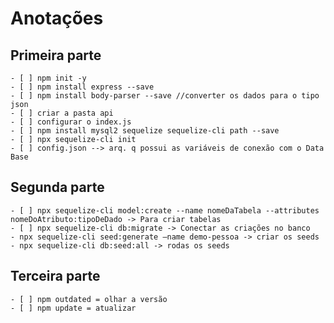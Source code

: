 # Anotações

## Primeira parte 
    - [ ] npm init -y
    - [ ] npm install express --save
    - [ ] npm install body-parser --save //converter os dados para o tipo json
    - [ ] criar a pasta api 
    - [ ] configurar o index.js
    - [ ] npm install mysql2 sequelize sequelize-cli path --save
    - [ ] npx sequelize-cli init
    - [ ] config.json --> arq. q possui as variáveis de conexão com o Data Base

## Segunda parte
    - [ ] npx sequelize-cli model:create --name nomeDaTabela --attributes nomeDoAtributo:tipoDeDado -> Para criar tabelas
    - [ ] npx sequelize-cli db:migrate -> Conectar as criações no banco
    - npx sequelize-cli seed:generate –name demo-pessoa -> criar os seeds
    - npx sequelize-cli db:seed:all -> rodas os seeds

## Terceira parte
    - [ ] npm outdated = olhar a versão
    - [ ] npm update = atualizar